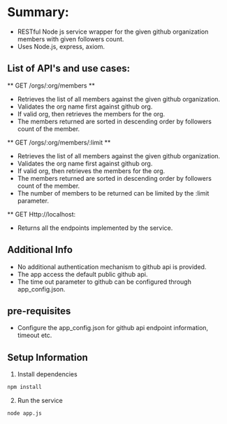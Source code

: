 # Summary:
- RESTful Node js service wrapper for the given github organization members with given followers count.  
- Uses Node.js, express, axiom.

## List of API's and use cases:

** GET /orgs/:org/members **
   - Retrieves the list of all members against the given github organization.
   - Validates the org name first against github org.
   - If valid org, then retrieves the members for the org.
   - The members returned are sorted in descending order by followers count of the member.

** GET /orgs/:org/members/:limit **
   - Retrieves the list of all members against the given github organization.
   - Validates the org name first against github org.
   - If valid org, then retrieves the members for the org.
   - The members returned are sorted in descending order by followers count of the member.
   - The number of members to be returned can be limited by the :limit parameter.

** GET Http://localhost:<portnumber>
  - Returns all the endpoints implemented by the service.
 
## Additional Info
  - No additional authentication mechanism to github api is provided.
  - The app access the default public github api.
  - The time out parameter to github can be configured through app_config.json.

## pre-requisites
- Configure the app_config.json for github api endpoint information, timeout etc.

## Setup Information

1. Install dependencies

```bash
npm install
```

2. Run the service

```bash
node app.js
```
